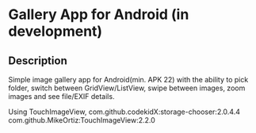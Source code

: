 # Gallery App for Android (in development)

## Description

Simple image gallery app for Android(min. APK 22) with the ability to pick folder, switch between GridView/ListView, swipe between images, zoom images and see file/EXIF details. 

Using TouchImageView, 
com.github.codekidX:storage-chooser:2.0.4.4
com.github.MikeOrtiz:TouchImageView:2.2.0
